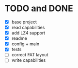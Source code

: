 # TODO and DONE

- [x] base project
- [x] read capabilities
- [x] add LZ4 support
- [x] readme
- [x] config + main
- [x] tests
- [ ] correct FAT layout
- [ ] write capabilities
